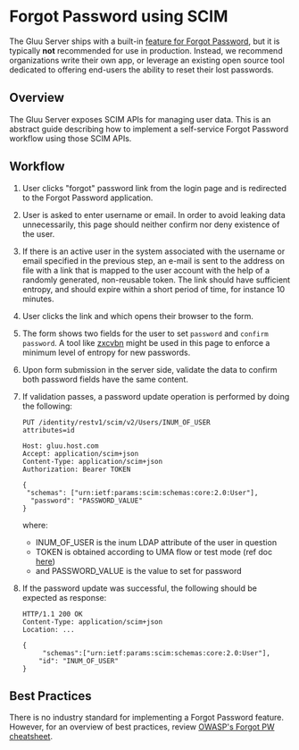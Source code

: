 # Forgot Password using SCIM
The Gluu Server ships with a built-in [feature for Forgot Password](../authn-guide/pw-reset.md), but it is typically **not** recommended for use in production. Instead, we recommend organizations write their own app, or leverage an existing open source tool dedicated to offering end-users the ability to reset their lost passwords. 

## Overview
The Gluu Server exposes SCIM APIs for managing user data. This is an abstract guide describing how to implement a self-service Forgot Password workflow using those SCIM APIs. 

## Workflow 

1. User clicks "forgot" password link from the login page and is redirected to the Forgot Password application. 
1. User is asked to enter username or email. In order to avoid leaking data unnecessarily, this page should neither confirm nor deny existence of the user.          
1. If there is an active user in the system associated with the username or email specified in the previous step, an e-mail is sent to the address on file with a link that is mapped to the user account with the help of a randomly generated, non-reusable token. The link should have sufficient entropy, and should expire within a short period of time, for instance 10 minutes. 
1. User clicks the link and which opens their browser to the form.
1. The form shows two fields for the user to set `password` and `confirm password`. A tool like [zxcvbn](https://github.com/dropbox/zxcvbn) might be used in this page to enforce a minimum level of entropy for new passwords. 
1. Upon form submission in the server side, validate the data to confirm both password fields have the same content.
1. If validation passes, a password update operation is performed by doing the following: 

    ```
    PUT /identity/restv1/scim/v2/Users/INUM_OF_USER
    attributes=id

    Host: gluu.host.com
    Accept: application/scim+json
    Content-Type: application/scim+json
    Authorization: Bearer TOKEN

    {
     "schemas": ["urn:ietf:params:scim:schemas:core:2.0:User"],
      "password": "PASSWORD_VALUE"
    }
    ```

    where:

    - INUM_OF_USER is the inum LDAP attribute of the user in question     
    - TOKEN is obtained according to UMA flow or test mode (ref doc [here](https://gluu.org/docs/ce/user-management/scim2/))    
    - and PASSWORD_VALUE is the value to set for password     

1. If the password update was successful, the following should be expected as response:

    ```
    HTTP/1.1 200 OK
    Content-Type: application/scim+json
    Location: ...

    {
         "schemas":["urn:ietf:params:scim:schemas:core:2.0:User"],
        "id": "INUM_OF_USER"
    }
    ```

## Best Practices

There is no industry standard for implementing a Forgot Password feature. However, for an overview of best practices, review [OWASP's Forgot PW cheatsheet](https://www.owasp.org/index.php/Forgot_Password_Cheat_Sheet). 
